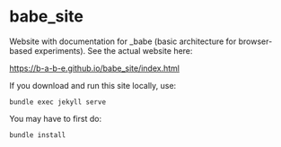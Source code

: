 # babe_site

Website with documentation for _babe (basic architecture for browser-based experiments). See the actual website here:

https://b-a-b-e.github.io/babe_site/index.html

If you download and run this site locally, use:

`bundle exec jekyll serve`

You may have to first do:

`bundle install`




